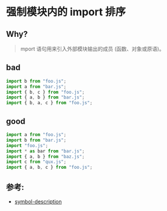 # 强制模块内的 import 排序

## Why?

> mport 语句用来引入外部模块输出的成员 (函数、对象或原语)。

## bad

```js
import b from "foo.js";
import a from "bar.js";
import { b, c } from "foo.js";
import { a, b } from "bar.js";
import { b, a, c } from "foo.js";
```

## good

```js
import a from "foo.js";
import b from "bar.js";
import "foo.js";
import * as bar from "bar.js";
import { a, b } from "baz.js";
import c from "qux.js";
import { a, b, c } from "foo.js";
```

## 参考:

- [symbol-description](https://eslint.org/docs/rules/symbol-description)
